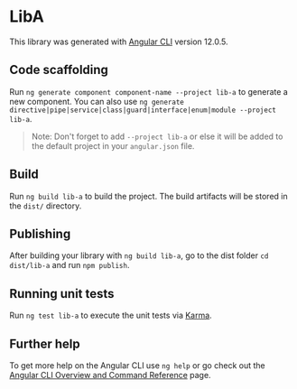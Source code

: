 # LibA

This library was generated with [Angular CLI](https://github.com/angular/angular-cli) version 12.0.5.

## Code scaffolding

Run `ng generate component component-name --project lib-a` to generate a new component. You can also use `ng generate directive|pipe|service|class|guard|interface|enum|module --project lib-a`.
> Note: Don't forget to add `--project lib-a` or else it will be added to the default project in your `angular.json` file. 

## Build

Run `ng build lib-a` to build the project. The build artifacts will be stored in the `dist/` directory.

## Publishing

After building your library with `ng build lib-a`, go to the dist folder `cd dist/lib-a` and run `npm publish`.

## Running unit tests

Run `ng test lib-a` to execute the unit tests via [Karma](https://karma-runner.github.io).

## Further help

To get more help on the Angular CLI use `ng help` or go check out the [Angular CLI Overview and Command Reference](https://angular.io/cli) page.

